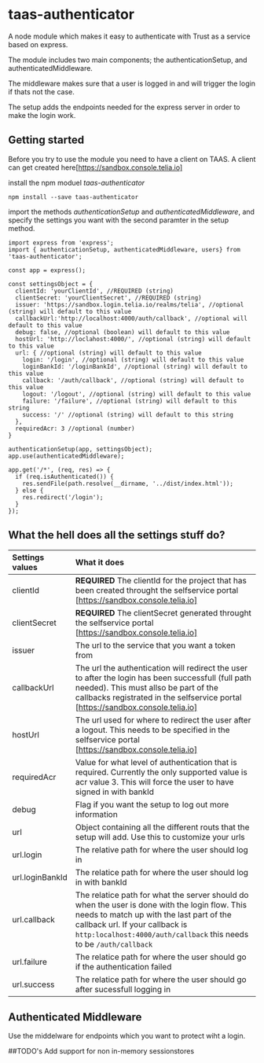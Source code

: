 # taas-authenticator
A node module which makes it easy to authenticate with Trust as a service based on express.

The module includes two main components; the authenticationSetup, and authenticatedMiddleware.

The middleware makes sure that a user is logged in and will trigger the login if thats not the case.

The setup adds the endpoints needed for the express server in order to make the login work.

## Getting started
Before you try to use the module you need to have a client on TAAS.
A client can get created here[https://sandbox.console.telia.io]

install the npm moduel *taas-authenticator*
```
npm install --save taas-authenticator
```

import the methods *authenticationSetup* and *authenticatedMiddleware*, and specify the settings you want with the second paramter in the setup method.

```
import express from 'express';
import { authenticationSetup, authenticatedMiddleware, users} from 'taas-authenticator';

const app = express();

const settingsObject = {
  clientId: 'yourClientId', //REQUIRED (string)
  clientSecret: 'yourClientSecret', //REQUIRED (string)
  issuer: 'https://sandbox.login.telia.io/realms/telia', //optional (string) will default to this value 
  callbackUrl:'http://localhost:4000/auth/callback', //optional will default to this value
  debug: false, //optional (boolean) will default to this value
  hostUrl: 'http://loclahost:4000/', //optional (string) will default to this value
  url: { //optional (string) will default to this value
    login: '/login', //optional (string) will default to this value
    loginBankId: '/loginBankId', //optional (string) will default to this value
    callback: '/auth/callback', //optional (string) will default to this value
    logout: '/logout', //optional (string) will default to this value
    failure: '/failure', //optional (string) will default to this string
    success: '/' //optional (string) will default to this string
  },
  requiredAcr: 3 //optional (number) 
}

authenticationSetup(app, settingsObject);
app.use(authenticatedMiddleware);

app.get('/*', (req, res) => {
  if (req.isAuthenticated()) {
    res.sendFile(path.resolve(__dirname, '../dist/index.html'));
  } else {
    res.redirect('/login');
  }
});
```

## What the hell does all the settings stuff do?
| Settings values        | What it does           |
|:---------------------- |:-----------------------|
| clientId               | **REQUIRED** The clientId for the project that has been created throught the selfservice portal [https://sandbox.console.telia.io]|
| clientSecret           | **REQUIRED** The clientSecret generated throught the selfservice portal [https://sandbox.console.telia.io]|
| issuer                 | The url to the service that you want a token from |
| callbackUrl            | The url the authentication will redirect the user to after the login has been successfull (full path needed). This must allso be part of the callbacks registrated in the selfservice portal [https://sandbox.console.telia.io] |
| hostUrl                | The url used for where to redirect the user after a logout. This needs to be specified in the selfservice portal [https://sandbox.console.telia.io] |
| requiredAcr            | Value for what level of authentication that is required. Currently the only supported value is acr value 3. This will force the user to have signed in with bankId |
| debug                  | Flag if you want the setup to log out more information |
| url                    | Object containing all the different routs that the setup will add. Use this to customize your urls |
| url.login              | The relative path for where the user should log in |
| url.loginBankId        | The relatice path for where the user should log in with bankId |
| url.callback           | The relatice path for what the server should do when the user is done with the login flow. This needs to match up with the last part of the callback url. If your callback is `http:localhost:4000/auth/callback` this needs to be `/auth/callback`|
| url.failure            | The relatice path for where the user should go if the authentication failed |
| url.success            | The relatice path for where the user should go after sucessfull logging in |

## Authenticated Middleware
Use the middelware for endpoints which you want to protect wiht a login.

##TODO's
Add support for non in-memory sessionstores
